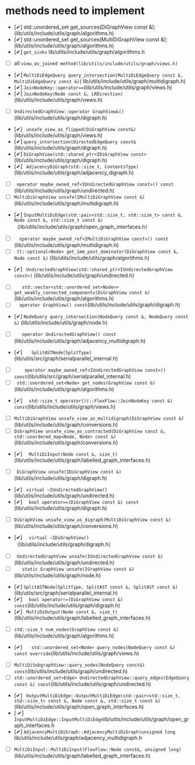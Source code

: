 # methods need to implement
-  [&#x2714;] std::unordered_set<Node> get_sources(DiGraphView const &);(lib/utils/include/utils/graph/algorithms.h)
- [&#x2714;] std::unordered_set<Node> get_sources(MultiDiGraphView const &);  (lib/utils/include/utils/graph/algorithms.h)
- [&#x2714;]  ` get_sinks ` lib/utils/include/utils/graph/algorithms.h
- [ ] all `view_as_joined method(lib/utils/include/utils/graph/views.h)`
- [&#x2714;] ` MultiDiEdgeQuery query_intersection(MultiDiEdgeQuery const &, MultiDiEdgeQuery const &) `( lib/utils/include/utils/graph/multidigraph.h)
- [&#x2714;] ` JoinNodeKey::operator== `(lib/utils/include/utils/graph/views.h)
- [&#x2714;] ` JoinNodeKey(Node const &, LRDirection) `(lib/utils/include/utils/graph/views.h)
- [ ] `UndirectedGraphView::operator GraphView&() ` (lib/utils/include/utils/graph/digraph.h)
- [&#x2714;] ` unsafe_view_as_flipped(DiGraphView const&)` (lib/utils/include/utils/graph/views.h)
- [&#x2714;] `query_intersection(DirectedEdgeQuery const& ` (lib/utils/include/utils/graph/digraph.h)
- [&#x2714;] ` DiGraphView(std::shared_ptr<IDiGraphView const>  ` (lib/utils/include/utils/graph/digraph.h)
- [&#x2714;] ` AdjacencyDiGraph(std::size_t, ContentsType)` (lib/utils/include/utils/graph/adjacency_digraph.h)
- [ ]  ` operator maybe_owned_ref<IUndirectedGraphView const>() const` (lib/utils/include/utils/graph/undirected.h)
- [ ] ` MultiDiGraphView unsafe(IMultiDiGraphView const &) ` (lib/utils/include/utils/graph/multidigraph.h)
- [&#x2714;] `InputMultiDiEdge(std::pair<std::size_t, std::size_t> const &, Node const &, std::size_t const &)` （lib/utils/include/utils/graph/open_graph_interfaces.h）
- [ ] `   operator maybe_owned_ref<IMultiDiGraphView const>() const ` (lib/utils/include/utils/graph/multidigraph.h)
- [ ] ` tl::optional<Node> get_imm_post_dominator(DiGraphView const &, Node const &)` (lib/utils/include/utils/graph/algorithms.h)
- [&#x2714;] `  UndirectedGraphView(std::shared_ptr<IUndirectedGraphView const>) ` (lib/utils/include/utils/graph/undirected.h)
- [ ] `    std::vector<std::unordered_set<Node>> get_weakly_connected_components(DiGraphView const &) `(lib/utils/include/utils/graph/algorithms.h) 
- [ ] `  operator GraphView() const`(lib/utils/include/utils/graph/digraph.h)
- [&#x2714;] ` NodeQuery query_intersection(NodeQuery const &, NodeQuery const &) ` (lib/utils/include/utils/graph/node.h)
- [ ] `   operator UndirectedGraphView() const` (lib/utils/include/utils/graph/adjacency_multidigraph.h)
- [&#x2714;]  `   SplitASTNode(SplitType)` (lib/utils/src/graph/serialparallel_internal.h)
- [ ]  `    operator maybe_owned_ref<IUndirectedGraphView const>() const`(lib/utils/src/graph/serialparallel_internal.h)
- [ ]  ` std::unordered_set<Node> get_nodes(GraphView const &)` (lib/utils/include/utils/graph/algorithms.h)
- [&#x2714;] `  std::size_t operator()(::FlexFlow::JoinNodeKey const &) const`(lib/utils/include/utils/graph/views.h)
- [ ] `MultiDiGraphView unsafe_view_as_multidigraph(DiGraphView const &)`(lib/utils/include/utils/graph/conversions.h)
- [ ] `DiGraphView unsafe_view_as_contracted(DiGraphView const &, std::unordered_map<Node, Node> const &)`(lib/utils/include/utils/graph/conversions.h)
- [&#x2714;] `   MultiDiInput(Node const &, size_t) ` (lib/utils/include/utils/graph/labelled_graph_interfaces.h)
- [ ] ` DiGraphView unsafe(IDiGraphView const &)` (lib/utils/include/utils/graph/digraph.h)
- [&#x2714;]  `  virtual ~IUndirectedGraphView() ` (lib/utils/include/utils/graph/undirected.h)
- [&#x2714;] `  bool operator==(DiGraphView const &) const` (lib/utils/include/utils/graph/digraph.h)
- [ ] `DiGraphView unsafe_view_as_digraph(MultiDiGraphView const &)`(lib/utils/include/utils/graph/conversions.h)
- [&#x2714;] `   virtual ~IDiGraphView()  `（lib/utils/include/utils/graph/digraph.h）
- [ ] ` UndirectedGraphView unsafe(IUndirectedGraphView const &)`(lib/utils/include/utils/graph/undirected.h)
- [ ] `   static GraphView unsafe(IGraphView const &)`(lib/utils/include/utils/graph/node.h)
- [&#x2714;] `SplitASTNode(SplitType, SplitAST const &, SplitAST const &)`(lib/utils/src/graph/serialparallel_internal.h)
- [&#x2714;] `   bool operator!=(DiGraphView const &) const `(lib/utils/include/utils/graph/digraph.h)
- [&#x2714;] `  MultiDiOutput(Node const &, size_t) `(lib/utils/include/utils/graph/labelled_graph_interfaces.h)
- [ ] `std::size_t num_nodes(GraphView const &) `(lib/utils/include/utils/graph/algorithms.h)
- [&#x2714;] `   std::unordered_set<Node> query_nodes(NodeQuery const &) const override`(lib/utils/include/utils/graph/views.h)
- [ ] `MultiDiSubgraphView::query_nodes(NodeQuery const&) const`(lib/utils/include/utils/graph/undirected.h)
- [ ] ` std::unordered_set<Edge> UndirectedGraphView::query_edges(EdgeQuery const &) const `(lib/utils/include/utils/graph/undirected.h)
- [&#x2714;] ` OutputMultiDiEdge::OutputMultiDiEdge(std::pair<std::size_t, std::size_t> const &, Node const &, std::size_t const &)`(lib/utils/include/utils/graph/open_graph_interfaces.h)
- [ &#x2714;] ` InputMultiDiEdge::InputMultiDiEdge `lib/utils/include/utils/graph/open_graph_interfaces.h
- [&#x2714;] `AdjacencyMultiDiGraph::AdjacencyMultiDiGraph(unsigned long ` lib/utils/include/utils/graph/adjacency_multidigraph.h
- [ ] `MultiDiInput::MultiDiInput(FlexFlow::Node const&, unsigned long)` (lib/utils/include/utils/graph/labelled_graph_interfaces.h)